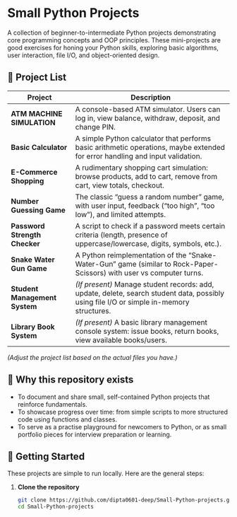 # Small Python Projects

A collection of beginner-to-intermediate Python projects demonstrating core programming concepts and OOP principles. These mini-projects are good exercises for honing your Python skills, exploring basic algorithms, user interaction, file I/O, and object-oriented design.

## 📂 Project List

| Project | Description |
|--------|-------------|
| **ATM MACHINE SIMULATION** | A console-based ATM simulator. Users can log in, view balance, withdraw, deposit, and change PIN. |
| **Basic Calculator** | A simple Python calculator that performs basic arithmetic operations, maybe extended for error handling and input validation. |
| **E-Commerce Shopping** | A rudimentary shopping cart simulation: browse products, add to cart, remove from cart, view totals, checkout. |
| **Number Guessing Game** | The classic “guess a random number” game, with user input, feedback (“too high”, “too low”), and limited attempts. |
| **Password Strength Checker** | A script to check if a password meets certain criteria (length, presence of uppercase/lowercase, digits, symbols, etc.). |
| **Snake Water Gun Game** | A Python reimplementation of the “Snake-Water-Gun” game (similar to Rock-Paper-Scissors) with user vs computer turns. |
| **Student Management System** | *(If present)* Manage student records: add, update, delete, search student data, possibly using file I/O or simple in-memory structures. |
| **Library Book System** | *(If present)* A basic library management console system: issue books, return books, view available books/users. |

*(Adjust the project list based on the actual files you have.)*

## 🧩 Why this repository exists

- To document and share small, self-contained Python projects that reinforce fundamentals.
- To showcase progress over time: from simple scripts to more structured code using functions and classes.
- To serve as a practise playground for newcomers to Python, or as small portfolio pieces for interview preparation or learning.

## 🚀 Getting Started

These projects are simple to run locally. Here are the general steps:

1. **Clone the repository**  
   ```bash
   git clone https://github.com/dipta0601-deep/Small-Python-projects.git
   cd Small-Python-projects
